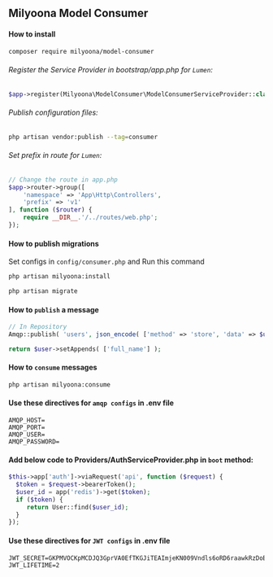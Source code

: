 ## Milyoona Model Consumer

#### How to install

```bash
composer require milyoona/model-consumer
```

###### Register the Service Provider in bootstrap/app.php for <code>Lumen</code>:

```php
$app->register(Milyoona\ModelConsumer\ModelConsumerServiceProvider::class);
```
  
###### Publish configuration files:

```bash
php artisan vendor:publish --tag=consumer
```
  
###### Set prefix in route for <code>Lumen</code>:

```php
// Change the route in app.php
$app->router->group([
    'namespace' => 'App\Http\Controllers',
    'prefix' => 'v1'
], function ($router) {
    require __DIR__.'/../routes/web.php';
});
```

#### How to publish migrations

Set configs in <code>config/consumer.php</code> and Run this command

```bash
php artisan milyoona:install

php artisan migrate
```

#### How to <code>publish</code> a message

```php
// In Repository
Amqp::publish( 'users', json_encode( ['method' => 'store', 'data' => $user->setAppends([])] ) ); // method: store, update, delete, forceDelete

return $user->setAppends( ['full_name'] );
```

#### How to <code>consume</code> messages

```bash
php artisan milyoona:consume
```

#### Use these directives for <code>amqp configs</code> in .env file

```dotenv
AMQP_HOST=
AMQP_PORT=
AMQP_USER=
AMQP_PASSWORD=
```

#### Add below code to Providers/AuthServiceProvider.php in <code>boot</code> method:

```php
$this->app['auth']->viaRequest('api', function ($request) {
  $token = $request->bearerToken();
  $user_id = app('redis')->get($token);
  if ($token) {
     return User::find($user_id);
  }
});
```

#### Use these directives for <code>JWT configs</code> in .env file

```dotenv
JWT_SECRET=GKPMVOCKpMCDJQ3GprVA0EfTKGJiTEAImjeKN009Vndls6oRD6raawkRzDoB97AI
JWT_LIFETIME=2
```